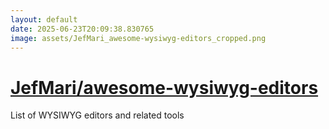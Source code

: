 ```yaml
---
layout: default
date: 2025-06-23T20:09:38.830765
image: assets/JefMari_awesome-wysiwyg-editors_cropped.png
---
```


# [JefMari/awesome-wysiwyg-editors](https://github.com/JefMari/awesome-wysiwyg-editors)

List of WYSIWYG editors and related tools
